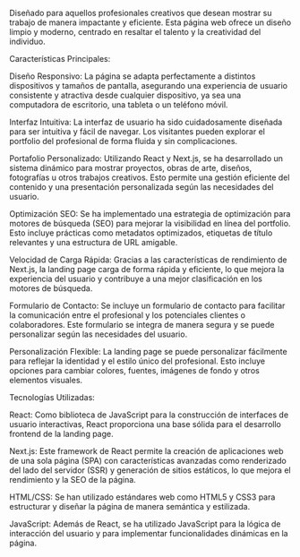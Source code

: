 Diseñado para aquellos profesionales creativos que desean mostrar su trabajo de manera impactante y eficiente. Esta página web ofrece un diseño limpio y moderno, centrado en resaltar el talento y la creatividad del individuo.

Características Principales:

Diseño Responsivo: La página se adapta perfectamente a distintos dispositivos y tamaños de pantalla, asegurando una experiencia de usuario consistente y atractiva desde cualquier dispositivo, ya sea una computadora de escritorio, una tableta o un teléfono móvil.

Interfaz Intuitiva: La interfaz de usuario ha sido cuidadosamente diseñada para ser intuitiva y fácil de navegar. Los visitantes pueden explorar el portfolio del profesional de forma fluida y sin complicaciones.

Portafolio Personalizado: Utilizando React y Next.js, se ha desarrollado un sistema dinámico para mostrar proyectos, obras de arte, diseños, fotografías u otros trabajos creativos. Esto permite una gestión eficiente del contenido y una presentación personalizada según las necesidades del usuario.

Optimización SEO: Se ha implementado una estrategia de optimización para motores de búsqueda (SEO) para mejorar la visibilidad en línea del portfolio. Esto incluye prácticas como metadatos optimizados, etiquetas de título relevantes y una estructura de URL amigable.

Velocidad de Carga Rápida: Gracias a las características de rendimiento de Next.js, la landing page carga de forma rápida y eficiente, lo que mejora la experiencia del usuario y contribuye a una mejor clasificación en los motores de búsqueda.

Formulario de Contacto: Se incluye un formulario de contacto para facilitar la comunicación entre el profesional y los potenciales clientes o colaboradores. Este formulario se integra de manera segura y se puede personalizar según las necesidades del usuario.

Personalización Flexible: La landing page se puede personalizar fácilmente para reflejar la identidad y el estilo único del profesional. Esto incluye opciones para cambiar colores, fuentes, imágenes de fondo y otros elementos visuales.

Tecnologías Utilizadas:

React: Como biblioteca de JavaScript para la construcción de interfaces de usuario interactivas, React proporciona una base sólida para el desarrollo frontend de la landing page.

Next.js: Este framework de React permite la creación de aplicaciones web de una sola página (SPA) con características avanzadas como renderizado del lado del servidor (SSR) y generación de sitios estáticos, lo que mejora el rendimiento y la SEO de la página.

HTML/CSS: Se han utilizado estándares web como HTML5 y CSS3 para estructurar y diseñar la página de manera semántica y estilizada.

JavaScript: Además de React, se ha utilizado JavaScript para la lógica de interacción del usuario y para implementar funcionalidades dinámicas en la página.
